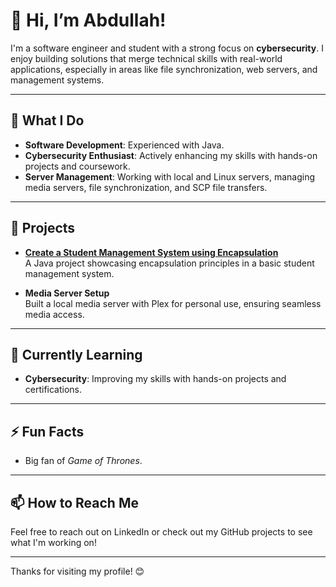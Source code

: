 # 👋 Hi, I’m Abdullah!

I'm a software engineer and student with a strong focus on **cybersecurity**. I enjoy building solutions that merge technical skills with real-world applications, especially in areas like file synchronization, web servers, and management systems.

---

## 💼 What I Do

- **Software Development**: Experienced with Java.
- **Cybersecurity Enthusiast**: Actively enhancing my skills with hands-on projects and coursework.
- **Server Management**: Working with local and Linux servers, managing media servers, file synchronization, and SCP file transfers.

---

## 📘 Projects

- **[Create a Student Management System using Encapsulation](https://github.com/Almutairi0/Create-a-Student-Management-System-using-Encapsulation-)**  
  A Java project showcasing encapsulation principles in a basic student management system.

- **Media Server Setup**  
  Built a local media server with Plex for personal use, ensuring seamless media access.

---

## 🌱 Currently Learning

- **Cybersecurity**: Improving my skills with hands-on projects and certifications.

---

## ⚡ Fun Facts

- Big fan of *Game of Thrones*.
  
---

## 📫 How to Reach Me

Feel free to reach out on LinkedIn or check out my GitHub projects to see what I'm working on!

---

Thanks for visiting my profile! 😊
